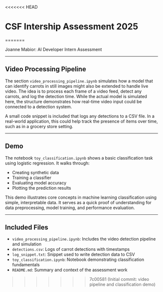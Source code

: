 <<<<<<< HEAD
# CSF Intership Assessment 2025
=======

Joanne Mabior: AI Developer Intern Assessment

---

## Video Processing Pipeline

The section `video_processing_pipeline.ipynb` simulates how a model that can identify carrots in still images might also be extended to handle live video. The idea is to process each frame of a video feed, detect any carrots, and log the detection time. While the actual model is simulated here, the structure demonstrates how real-time video input could be connected to a detection system.

A small code snippet is included that logs any detections to a CSV file. In a real-world application, this could help track the presence of items over time, such as in a grocery store setting.

---

## Demo

The notebook `toy_classification.ipynb` shows a basic classification task using logistic regression. It walks through:
- Creating synthetic data
- Training a classifier
- Evaluating model accuracy
- Plotting the prediction results

This demo illustrates core concepts in machine learning classification using simple, interpretable data. It serves as a quick proof of understanding for data preprocessing, model training, and performance evaluation.

---

## Included Files

- `video_processing_pipeline.ipynb`: Includes the video detection pipeline and simulation
- `detections.csv`: Logs of carrot detections with timestamps
- `log_snippet.txt`: Snippet used to write detection data to CSV
- `toy_classification.ipynb`: Notebook demonstrating classification fundamentals
- `README.md`: Summary and context of the assessment work
>>>>>>> 7c00581 (Initial commit: video pipeline and classification demo)

